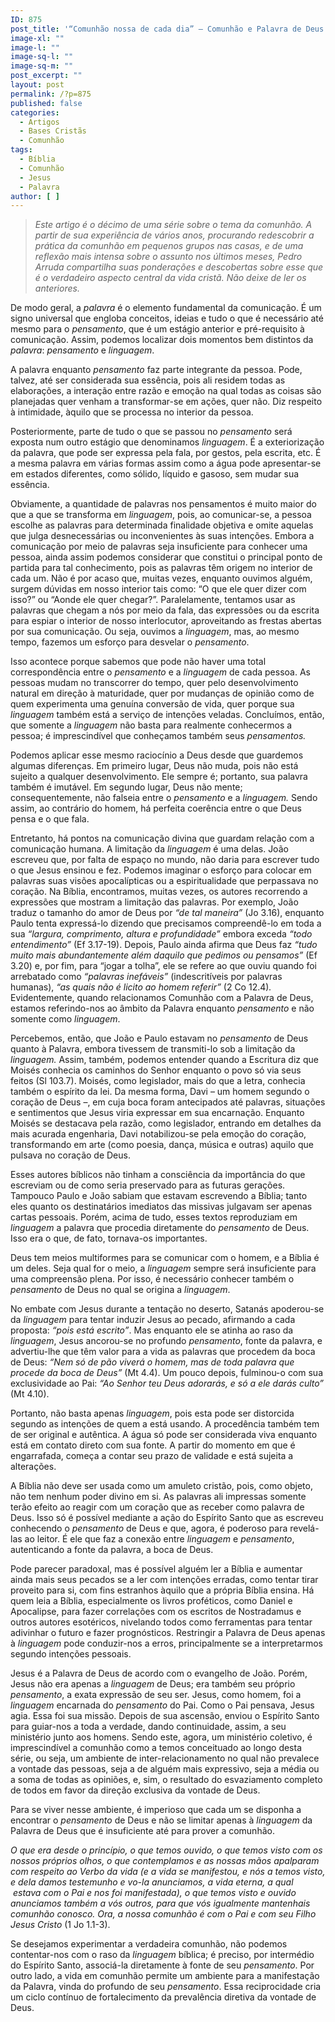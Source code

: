 ```yaml
---
ID: 875
post_title: '“Comunhão nossa de cada dia” – Comunhão e Palavra de Deus: pensamento e linguagem'
image-xl: ""
image-l: ""
image-sq-l: ""
image-sq-m: ""
post_excerpt: ""
layout: post
permalink: /?p=875
published: false
categories:
  - Artigos
  - Bases Cristãs
  - Comunhão
tags:
  - Bíblia
  - Comunhão
  - Jesus
  - Palavra
author: [ ]
---
```

<blockquote><em>Este artigo é o décimo de uma série sobre o tema da comunhão. A partir de sua experiência de vários anos, procurando redescobrir a prática da comunhão em pequenos grupos nas casas, e de uma reflexão mais intensa sobre o assunto nos últimos meses, Pedro Arruda compartilha suas ponderações e descobertas sobre esse que é o verdadeiro aspecto central da vida cristã. Não deixe de ler os anteriores. </em></blockquote>
De modo geral, a <em>palavra</em> é o elemento fundamental da comunicação. É um signo universal que engloba conceitos, ideias e tudo o que é necessário até mesmo para o <em>pensamento</em>, que é um estágio anterior e pré-requisito à comunicação. Assim, podemos localizar dois momentos bem distintos da <em>palavra</em>: <em>pensamento</em> e <em>linguagem</em>.

A palavra enquanto <em>pensamento</em> faz parte integrante da pessoa. Pode, talvez, até ser considerada sua essência, pois ali residem todas as elaborações, a interação entre razão e emoção na qual todas as coisas são planejadas quer venham a transformar-se em ações, quer não. Diz respeito à intimidade, àquilo que se processa no interior da pessoa.

Posteriormente, parte de tudo o que se passou no <em>pensamento</em> será exposta num outro estágio que denominamos <em>linguagem</em>. É a exteriorização da palavra, que pode ser expressa pela fala, por gestos, pela escrita, etc. É a mesma palavra em várias formas assim como a água pode apresentar-se em estados diferentes, como sólido, líquido e gasoso, sem mudar sua essência.

Obviamente, a quantidade de palavras nos pensamentos é muito maior do que a que se transforma em <em>linguagem</em>, pois, ao comunicar-se, a pessoa escolhe as palavras para determinada finalidade objetiva e omite aquelas que julga desnecessárias ou inconvenientes às suas intenções. Embora a comunicação por meio de palavras seja insuficiente para conhecer uma pessoa, ainda assim podemos considerar que constitui o principal ponto de partida para tal conhecimento, pois as palavras têm origem no interior de cada um. Não é por acaso que, muitas vezes, enquanto ouvimos alguém, surgem dúvidas em nosso interior tais como: “O que ele quer dizer com isso?” ou “Aonde ele quer chegar?”. Paralelamente, tentamos usar as palavras que chegam a nós por meio da fala, das expressões ou da escrita para espiar o interior de nosso interlocutor, aproveitando as frestas abertas por sua comunicação. Ou seja, ouvimos a <em>linguagem</em>, mas, ao mesmo tempo, fazemos um esforço para desvelar o <em>pensamento</em>.

Isso acontece porque sabemos que pode não haver uma total correspondência entre o <em>pensamento</em> e a <em>linguagem</em> de cada pessoa. As pessoas mudam no transcorrer do tempo, quer pelo desenvolvimento natural em direção à maturidade, quer por mudanças de opinião como de quem experimenta uma genuína conversão de vida, quer porque sua <em>linguagem</em> também está a serviço de intenções veladas. Concluímos, então, que somente a <em>linguagem</em> não basta para realmente conhecermos a pessoa; é imprescindível que conheçamos também seus <em>pensamentos.</em>

Podemos aplicar esse mesmo raciocínio a Deus desde que guardemos algumas diferenças. Em primeiro lugar, Deus não muda, pois não está sujeito a qualquer desenvolvimento. Ele sempre é; portanto, sua palavra também é imutável. Em segundo lugar, Deus não mente; consequentemente, não falseia entre o <em>pensamento</em> e a <em>linguagem.</em> Sendo assim, ao contrário do homem, há perfeita coerência entre o que Deus pensa e o que fala.

Entretanto, há pontos na comunicação divina que guardam relação com a comunicação humana. A limitação da <em>linguagem</em> é uma delas. João escreveu que, por falta de espaço no mundo, não daria para escrever tudo o que Jesus ensinou e fez. Podemos imaginar o esforço para colocar em palavras suas visões apocalípticas ou a espiritualidade que perpassava no coração. Na Bíblia, encontramos, muitas vezes, os autores recorrendo a expressões que mostram a limitação das palavras. Por exemplo, João traduz o tamanho do amor de Deus por <em>“de tal maneira”</em> (Jo 3.16), enquanto Paulo tenta expressá-lo dizendo que precisamos compreendê-lo em toda a sua <em>“largura, comprimento, altura e profundidade”</em> embora exceda <em>“todo entendimento”</em> (Ef 3.17-19). Depois, Paulo ainda afirma que Deus faz <em>“tudo muito mais abundantemente além daquilo que pedimos ou pensamos”</em> (Ef 3.20) e, por fim, para “jogar a tolha”, ele se refere ao que ouviu quando foi arrebatado como <em>“palavras inefáveis”</em> (indescritíveis por palavras humanas),<em> “as quais não é licito ao homem referir” </em>(2 Co 12.4)<em>. </em>Evidentemente, quando relacionamos Comunhão com a Palavra de Deus, estamos referindo-nos ao âmbito da Palavra enquanto <em>pensamento</em> e não somente como <em>linguagem</em>.

Percebemos, então, que João e Paulo estavam no <em>pensamento</em> de Deus quanto à Palavra, embora tivessem de transmiti-lo sob a limitação da <em>linguagem. </em>Assim, também, podemos entender quando a Escritura diz que Moisés conhecia os caminhos do Senhor enquanto o povo só via seus feitos (Sl 103.7). Moisés, como legislador, mais do que a letra, conhecia também o espírito da lei. Da mesma forma, Davi – um homem segundo o coração de Deus –, em cuja boca foram antecipados até palavras, situações e sentimentos que Jesus viria expressar em sua encarnação. Enquanto Moisés se destacava pela razão, como legislador, entrando em detalhes da mais acurada engenharia, Davi notabilizou-se pela emoção do coração, transformando em arte (como poesia, dança, música e outras) aquilo que pulsava no coração de Deus.

Esses autores bíblicos não tinham a consciência da importância do que escreviam ou de como seria preservado para as futuras gerações. Tampouco Paulo e João sabiam que estavam escrevendo a Bíblia; tanto eles quanto os destinatários imediatos das missivas julgavam ser apenas cartas pessoais. Porém, acima de tudo, esses textos reproduziam em <em>linguagem</em> a palavra que procedia diretamente do <em>pensamento</em> de Deus. Isso era o que, de fato, tornava-os importantes.

Deus tem meios multiformes para se comunicar com o homem, e a Bíblia é um deles. Seja qual for o meio, a <em>linguagem</em> sempre será insuficiente para uma compreensão plena. Por isso, é necessário conhecer também o <em>pensamento</em> de Deus no qual se origina a <em>linguagem</em>.

No embate com Jesus durante a tentação no deserto, Satanás apoderou-se da <em>linguagem</em> para tentar induzir Jesus ao pecado, afirmando a cada proposta: <em>“pois está escrito”</em>. Mas enquanto ele se atinha ao raso da <em>linguagem</em>, Jesus ancorou-se no profundo <em>pensamento</em>, fonte da palavra, e advertiu-lhe que têm valor para a vida as palavras que procedem da boca de Deus: <em>“Nem só de pão viverá o homem, mas de toda palavra que procede da boca de Deus”</em> (Mt 4.4). Um pouco depois, fulminou-o com sua exclusividade ao Pai: <em>“Ao Senhor teu Deus adorarás, e só a ele darás culto”</em> (Mt 4.10).

Portanto, não basta apenas <em>linguagem</em>, pois esta pode ser distorcida segundo as intenções de quem a está usando. A procedência também tem de ser original e autêntica. A água só pode ser considerada viva enquanto está em contato direto com sua fonte. A partir do momento em que é engarrafada, começa a contar seu prazo de validade e está sujeita a alterações.

A Bíblia não deve ser usada como um amuleto cristão, pois, como objeto, não tem nenhum poder divino em si. As palavras ali impressas somente terão efeito ao reagir com um coração que as receber como palavra de Deus. Isso só é possível mediante a ação do Espírito Santo que as escreveu conhecendo o <em>pensamento</em> de Deus e que, agora, é poderoso para revelá-las ao leitor. É ele que faz a conexão entre <em>linguagem</em> e <em>pensamento</em>, autenticando a fonte da palavra, a boca de Deus.

Pode parecer paradoxal, mas é possível alguém ler a Bíblia e aumentar ainda mais seus pecados se a ler com intenções erradas, como tentar tirar proveito para si, com fins estranhos àquilo que a própria Bíblia ensina. Há quem leia a Bíblia, especialmente os livros proféticos, como Daniel e Apocalipse, para fazer correlações com os escritos de Nostradamus e outros autores esotéricos, nivelando todos como ferramentas para tentar adivinhar o futuro e fazer prognósticos. Restringir a Palavra de Deus apenas à <em>linguagem</em> pode conduzir-nos a erros, principalmente se a interpretarmos segundo intenções pessoais.

Jesus é a Palavra de Deus de acordo com o evangelho de João. Porém, Jesus não era apenas a <em>linguagem</em> de Deus; era também seu próprio <em>pensamento</em>, a exata expressão de seu ser. Jesus, como homem, foi a <em>linguagem</em> encarnada do <em>pensamento</em> do Pai. Como o Pai pensava, Jesus agia. Essa foi sua missão. Depois de sua ascensão, enviou o Espírito Santo para guiar-nos a toda a verdade, dando continuidade, assim, a seu ministério junto aos homens. Sendo este, agora, um ministério coletivo, é imprescindível a comunhão como a temos conceituado ao longo desta série, ou seja, um ambiente de inter-relacionamento no qual não prevalece a vontade das pessoas, seja a de alguém mais expressivo, seja a média ou a soma de todas as opiniões, e, sim, o resultado do esvaziamento completo de todos em favor da direção exclusiva da vontade de Deus.

Para se viver nesse ambiente, é imperioso que cada um se disponha a encontrar o <em>pensamento</em> de Deus e não se limitar apenas à <em>linguagem</em> da Palavra de Deus que é insuficiente até para prover a comunhão.<em> </em>

<em> O que era desde o princípio, o que temos ouvido, o que temos visto com os nossos próprios olhos, o que contemplamos e as nossas mãos apalparam com respeito ao Verbo da vida (e a vida se manifestou, e nós a temos visto, e dela damos testemunho e vo-la anunciamos, a vida eterna, a qual  estava com o Pai e nos foi manifestada), o que temos visto e ouvido anunciamos também a vós outros, para que vós igualmente mantenhais comunhão conosco. Ora, a nossa comunhão é com o Pai e com seu Filho Jesus Cristo </em>(1 Jo 1.1-3).<em> </em>

Se desejamos experimentar a verdadeira comunhão, não podemos contentar-nos com o raso da <em>linguagem</em> bíblica; é preciso, por intermédio do Espírito Santo, associá-la diretamente à fonte de seu <em>pensamento</em>. Por outro lado, a vida em comunhão permite um ambiente para a manifestação da Palavra, vinda do profundo de seu <em>pensamento</em>. Essa reciprocidade cria um ciclo contínuo de fortalecimento da prevalência diretiva da vontade de Deus.